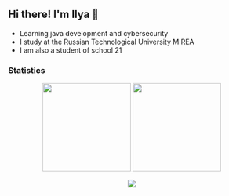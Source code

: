 ## Hi there! I'm Ilya 👋

+ Learning java development and cybersecurity
+ I study at the Russian Technological University MIREA
+ I am also a student of school 21

### Statistics

<p align="center">
<a href="https://github.com/cherdantsevilya">
  <img height="180em" src="https://github-readme-stats-eight-theta.vercel.app/api?username=cherdantsevilya&show_icons=true&theme=algolia&include_all_commits=true&count_private=true"/>
  <img height="180em" src="https://github-readme-stats-eight-theta.vercel.app/api/top-langs/?username=cherdantsevilya&layout=compact&langs_count=8&theme=algolia"/>
</a>
</p>

<p align="center">
    <img src="https://user-images.githubusercontent.com/70847388/171634632-6378b951-e501-4320-a542-4436845aa6a8.gif">
</p>

<!--
**cherdantsevilya/cherdantsevilya** is a ✨ _special_ ✨ repository because its `README.md` (this file) appears on your GitHub profile.

Here are some ideas to get you started:

- 🔭 I’m currently working on ...
- 🌱 I’m currently learning ...
- 👯 I’m looking to collaborate on ...
- 🤔 I’m looking for help with ...
- 💬 Ask me about ...
- 📫 How to reach me: ...
- 😄 Pronouns: ...
- ⚡ Fun fact: ...
-->
